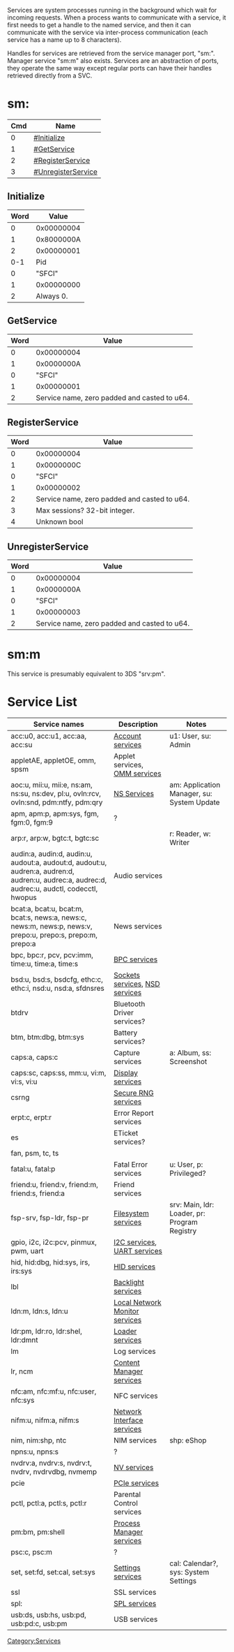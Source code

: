 Services are system processes running in the background which wait for
incoming requests. When a process wants to communicate with a service,
it first needs to get a handle to the named service, and then it can
communicate with the service via inter-process communication (each
service has a name up to 8 characters).

Handles for services are retrieved from the service manager port, "sm:".
Manager service "sm:m" also exists. Services are an abstraction of
ports, they operate the same way except regular ports can have their
handles retrieved directly from a SVC.

# sm:

| Cmd | Name                                                 |
| --- | ---------------------------------------------------- |
| 0   | [\#Initialize](#Initialize "wikilink")               |
| 1   | [\#GetService](#GetService "wikilink")               |
| 2   | [\#RegisterService](#RegisterService "wikilink")     |
| 3   | [\#UnregisterService](#UnregisterService "wikilink") |

## Initialize

| Word | Value      |
| ---- | ---------- |
| 0    | 0x00000004 |
| 1    | 0x8000000A |
| 2    | 0x00000001 |
| 0-1  | Pid        |
| 0    | "SFCI"     |
| 1    | 0x00000000 |
| 2    | Always 0.  |

## GetService

| Word | Value                                        |
| ---- | -------------------------------------------- |
| 0    | 0x00000004                                   |
| 1    | 0x0000000A                                   |
| 0    | "SFCI"                                       |
| 1    | 0x00000001                                   |
| 2    | Service name, zero padded and casted to u64. |

## RegisterService

| Word | Value                                        |
| ---- | -------------------------------------------- |
| 0    | 0x00000004                                   |
| 1    | 0x0000000C                                   |
| 0    | "SFCI"                                       |
| 1    | 0x00000002                                   |
| 2    | Service name, zero padded and casted to u64. |
| 3    | Max sessions? 32-bit integer.                |
| 4    | Unknown bool                                 |

## UnregisterService

| Word | Value                                        |
| ---- | -------------------------------------------- |
| 0    | 0x00000004                                   |
| 1    | 0x0000000A                                   |
| 0    | "SFCI"                                       |
| 1    | 0x00000003                                   |
| 2    | Service name, zero padded and casted to u64. |

# sm:m

This service is presumably equivalent to 3DS
"srv:pm".

# Service List

| Service names                                                                                                                                 | Description                                                                                        | Notes                                        |
| --------------------------------------------------------------------------------------------------------------------------------------------- | -------------------------------------------------------------------------------------------------- | -------------------------------------------- |
| acc:u0, acc:u1, acc:aa, acc:su                                                                                                                | [Account services](Account%20services.md "wikilink")                                               | u1: User, su: Admin                          |
| appletAE, appletOE, omm, spsm                                                                                                                 | Applet services, [OMM services](OMM%20services.md "wikilink")                                      |                                              |
| aoc:u, mii:u, mii:e, ns:am, ns:su, ns:dev, pl:u, ovln:rcv, ovln:snd, pdm:ntfy, pdm:qry                                                        | [NS Services](NS%20Services.md "wikilink")                                                         | am: Application Manager, su: System Update   |
| apm, apm:p, apm:sys, fgm, fgm:0, fgm:9                                                                                                        | ?                                                                                                  |                                              |
| arp:r, arp:w, bgtc:t, bgtc:sc                                                                                                                 |                                                                                                    | r: Reader, w: Writer                         |
| audin:a, audin:d, audin:u, audout:a, audout:d, audout:u, audren:a, audren:d, audren:u, audrec:a, audrec:d, audrec:u, audctl, codecctl, hwopus | Audio services                                                                                     |                                              |
| bcat:a, bcat:u, bcat:m, bcat:s, news:a, news:c, news:m, news:p, news:v, prepo:u, prepo:s, prepo:m, prepo:a                                    | News services                                                                                      |                                              |
| bpc, bpc:r, pcv, pcv:imm, time:u, time:a, time:s                                                                                              | [BPC services](BPC%20services.md "wikilink")                                                       |                                              |
| bsd:u, bsd:s, bsdcfg, ethc:c, ethc:i, nsd:u, nsd:a, sfdnsres                                                                                  | [Sockets services](Sockets%20services.md "wikilink"), [NSD services](NSD%20services.md "wikilink") |                                              |
| btdrv                                                                                                                                         | Bluetooth Driver services?                                                                         |                                              |
| btm, btm:dbg, btm:sys                                                                                                                         | Battery services?                                                                                  |                                              |
| caps:a, caps:c                                                                                                                                | Capture services                                                                                   | a: Album, ss: Screenshot                     |
| caps:sc, caps:ss, mm:u, vi:m, vi:s, vi:u                                                                                                      | [Display services](Display%20services.md "wikilink")                                               |                                              |
| csrng                                                                                                                                         | [Secure RNG services](Secure%20RNG%20services.md "wikilink")                                       |                                              |
| erpt:c, erpt:r                                                                                                                                | Error Report services                                                                              |                                              |
| es                                                                                                                                            | ETicket services?                                                                                  |                                              |
| fan, psm, tc, ts                                                                                                                              |                                                                                                    |                                              |
| fatal:u, fatal:p                                                                                                                              | Fatal Error services                                                                               | u: User, p: Privileged?                      |
| friend:u, friend:v, friend:m, friend:s, friend:a                                                                                              | Friend services                                                                                    |                                              |
| fsp-srv, fsp-ldr, fsp-pr                                                                                                                      | [Filesystem services](Filesystem%20services.md "wikilink")                                         | srv: Main, ldr: Loader, pr: Program Registry |
| gpio, i2c, i2c:pcv, pinmux, pwm, uart                                                                                                         | [I2C services](I2C%20services.md "wikilink"), [UART services](UART%20services.md "wikilink")       |                                              |
| hid, hid:dbg, hid:sys, irs, irs:sys                                                                                                           | [HID services](HID%20services.md "wikilink")                                                       |                                              |
| lbl                                                                                                                                           | [Backlight services](Backlight%20services.md "wikilink")                                           |                                              |
| ldn:m, ldn:s, ldn:u                                                                                                                           | [Local Network Monitor services](Local%20Network%20Monitor%20services.md "wikilink")               |                                              |
| ldr:pm, ldr:ro, ldr:shel, ldr:dmnt                                                                                                            | [Loader services](Loader%20services.md "wikilink")                                                 |                                              |
| lm                                                                                                                                            | Log services                                                                                       |                                              |
| lr, ncm                                                                                                                                       | [Content Manager services](Content%20Manager%20services.md "wikilink")                             |                                              |
| nfc:am, nfc:mf:u, nfc:user, nfc:sys                                                                                                           | NFC services                                                                                       |                                              |
| nifm:u, nifm:a, nifm:s                                                                                                                        | [Network Interface services](Network%20Interface%20services.md "wikilink")                         |                                              |
| nim, nim:shp, ntc                                                                                                                             | NIM services                                                                                       | shp: eShop                                   |
| npns:u, npns:s                                                                                                                                | ?                                                                                                  |                                              |
| nvdrv:a, nvdrv:s, nvdrv:t, nvdrv, nvdrvdbg, nvmemp                                                                                            | [NV services](NV%20services.md "wikilink")                                                         |                                              |
| pcie                                                                                                                                          | [PCIe services](PCIe%20services.md "wikilink")                                                     |                                              |
| pctl, pctl:a, pctl:s, pctl:r                                                                                                                  | Parental Control services                                                                          |                                              |
| pm:bm, pm:shell                                                                                                                               | [Process Manager services](Process%20Manager%20services.md "wikilink")                             |                                              |
| psc:c, psc:m                                                                                                                                  | ?                                                                                                  |                                              |
| set, set:fd, set:cal, set:sys                                                                                                                 | [Settings services](Settings%20services.md "wikilink")                                             | cal: Calendar?, sys: System Settings         |
| ssl                                                                                                                                           | SSL services                                                                                       |                                              |
| spl:                                                                                                                                          | [SPL services](SPL%20services.md "wikilink")                                                       |                                              |
| usb:ds, usb:hs, usb:pd, usb:pd:c, usb:pm                                                                                                      | USB services                                                                                       |                                              |

[Category:Services](Category:Services "wikilink")
